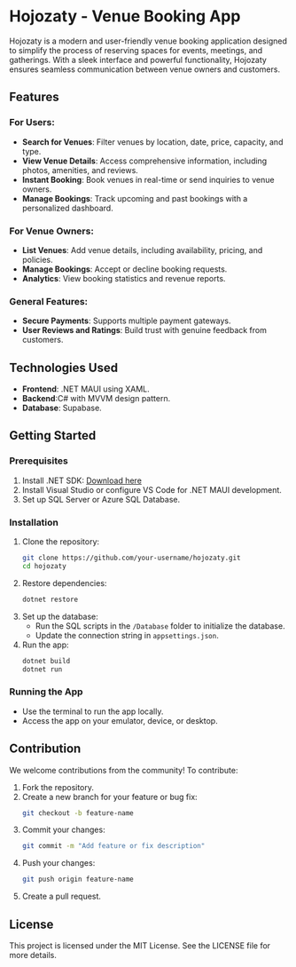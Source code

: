 # Hojozaty - Venue Booking App

Hojozaty is a modern and user-friendly venue booking application designed to simplify the process of reserving spaces for events, meetings, and gatherings. With a sleek interface and powerful functionality, Hojozaty ensures seamless communication between venue owners and customers.

## Features

### For Users:
- **Search for Venues**: Filter venues by location, date, price, capacity, and type.
- **View Venue Details**: Access comprehensive information, including photos, amenities, and reviews.
- **Instant Booking**: Book venues in real-time or send inquiries to venue owners.
- **Manage Bookings**: Track upcoming and past bookings with a personalized dashboard.

### For Venue Owners:
- **List Venues**: Add venue details, including availability, pricing, and policies.
- **Manage Bookings**: Accept or decline booking requests.
- **Analytics**: View booking statistics and revenue reports.

### General Features:
- **Secure Payments**: Supports multiple payment gateways.
- **User Reviews and Ratings**: Build trust with genuine feedback from customers.

## Technologies Used

- **Frontend**: .NET MAUI using XAML.
- **Backend**:C# with MVVM design pattern.
- **Database**: Supabase.

## Getting Started

### Prerequisites
1. Install .NET SDK: [Download here](https://dotnet.microsoft.com/download)
2. Install Visual Studio or configure VS Code for .NET MAUI development.
3. Set up SQL Server or Azure SQL Database.

### Installation
1. Clone the repository:
   ```bash
   git clone https://github.com/your-username/hojozaty.git
   cd hojozaty
   ```
2. Restore dependencies:
   ```bash
   dotnet restore
   ```
3. Set up the database:
   - Run the SQL scripts in the `/Database` folder to initialize the database.
   - Update the connection string in `appsettings.json`.
4. Run the app:
   ```bash
   dotnet build
   dotnet run
   ```

### Running the App
- Use the terminal to run the app locally.
- Access the app on your emulator, device, or desktop.

## Contribution
We welcome contributions from the community! To contribute:
1. Fork the repository.
2. Create a new branch for your feature or bug fix:
   ```bash
   git checkout -b feature-name
   ```
3. Commit your changes:
   ```bash
   git commit -m "Add feature or fix description"
   ```
4. Push your changes:
   ```bash
   git push origin feature-name
   ```
5. Create a pull request.

## License
This project is licensed under the MIT License. See the LICENSE file for more details.


